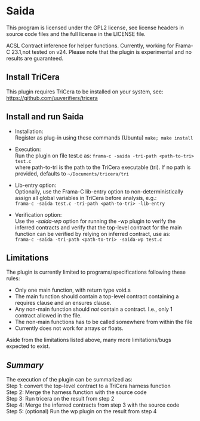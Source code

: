 # Saida

This program is licensed under the GPL2 license, see license headers in source code files
and the full license in the LICENSE file.

ACSL Contract inference for helper functions.
Currently, working for Frama-C 23.1,not tested on v24.
Please note that the plugin is experimental and no results are guaranteed.


## Install TriCera  
This plugin requires TriCera to be installed on your system, see:  
https://github.com/uuverifiers/tricera  


## Install and run Saida

* Installation:  
Register as plug-in using these commands (Ubuntu)
```make; make install```

* Execution:  
Run the plugin on file test.c as: 
```frama-c -saida -tri-path <path-to-tri> test.c```  
where path-to-tri is the path to the TriCera executable (tri). If no path is provided, defaults to `~/Documents/tricera/tri`

* Lib-entry option:  
Optionally, use the Frama-C lib-entry option to non-deterministically assign all global
  variables in TriCera before analysis, e.g.:  
```frama-c -saida test.c -tri-path <path-to-tri> -lib-entry```

* Verification option:  
Use the *-saida-wp* option for running the -wp plugin to verify the inferred contracts and verify that the top-level
  contract for the main function can be verified by relying on inferred contract, use as:  
  ```frama-c -saida -tri-path <path-to-tri> -saida-wp test.c```


## Limitations
The plugin is currently limited to programs/specifications following these rules:
* Only one main function, with return type void.s
* The main function should contain a top-level contract containing a requires
  clause and an ensures clause.
* Any non-main function should _not_ contain a contract.
  I.e., only 1 contract allowed in the file.
* The non-main functions has to be called somewhere from within the file
* Currently does not work for arrays or floats.

Aside from the limitations listed above, many more limitations/bugs expected to exist.  

## *Summary*  
The execution of the plugin can be summarized as:    
Step 1: convert the top-level contract to a TriCera harness function  
Step 2: Merge the harness function with the source code  
Step 3: Run tricera on the result from step 2  
Step 4: Merge the inferred contracts from step 3 with the source code  
Step 5: (optional) Run the wp plugin on the result from step 4

